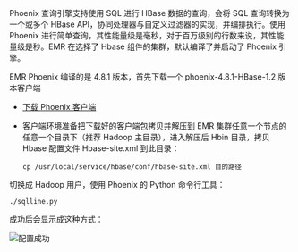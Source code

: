 Phoenix 查询引擎支持使用 SQL 进行 HBase 数据的查询，会将 SQL 查询转换为一个或多个 HBase API，协同处理器与自定义过滤器的实现，并编排执行。使用 Phoenix 进行简单查询，其性能量级是毫秒，对于百万级别的行数来说，其性能量级是秒。EMR 在选择了 Hbase 组件的集群，默认编译了并启动了 Phoenix 引擎。

EMR Phoenix 编译的是 4.8.1 版本，首先下载一个 phoenix-4.8.1-HBase-1.2 版本客户端

- [下载 Phoenix 客户端](https://archive.apache.org/dist/phoenix/apache-phoenix-4.8.1-HBase-1.2/bin/)

- 客户端环境准备把下载好的客户端包拷贝并解压到 EMR 集群任意一个节点的任意一个目录下（推荐  Hadoop 主目录），进入解压后 Hbin 目录，拷贝 Hbase 配置文件 Hbase-site.xml 到此目录：

    ``` shell
    cp /usr/local/service/hbase/conf/hbase-site.xml 目的路径
    ```

切换成 Hadoop 用户，使用 Phoenix 的 Python 命令行工具：

``` 
./sqlline.py
```

成功后会显示成这种方式：

![配置成功](https://mc.qcloudimg.com/static/img/18a364f4f014c8df2edcd89ded877e34/5-4-1.png)
